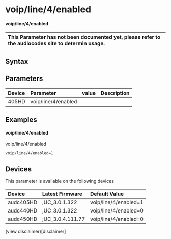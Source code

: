 ﻿---
description: voip/line/4/enabled
search: false
---

# voip/line/4/enabled

#### voip/line/4/enabled


| This Parameter has not been documented yet, please refer to the audiocodes site to determin usage.  | 
| :--- |

## Syntax

## Parameters
|Device|Parameter|value|Description|
|:---|:---|:---|:---|
| 405HD | voip/line/4/enabled |  |  |

## Examples
#### voip/line/4/enabled

voip/line/4/enabled

```
voip/line/4/enabled=1
```

## Devices
This parameter is available on the following devices

| Device | Latest Firmware | Default Value |
|:---|:---|:---|
| audc405HD | ;UC_3.0.1.322 | voip/line/4/enabled=1 
| audc440HD | ;UC_3.0.1.322 | voip/line/4/enabled=0 
| audc450HD | ;UC_3.0.4.111.77 | voip/line/4/enabled=0 

(view disclaimer)[disclaimer]
